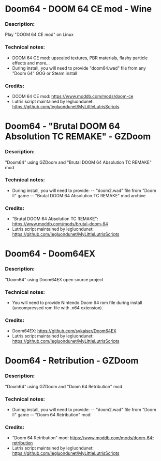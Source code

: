 # Doom64 - DOOM 64 CE mod - Wine
### Description:
Play "DOOM 64 CE mod" on Linux
### Technical notes:
- DOOM 64 CE mod: upscaled textures, PBR materials, flashy particle effects and more...
- During install, you will need to provide "doom64.wad" file from any "Doom 64" GOG or Steam install
### Credits:
- DOOM 64 CE mod: https://www.moddb.com/mods/doom-ce
- Lutris script maintained by legluondunet: https://github.com/legluondunet/MyLittleLutrisScripts


# Doom64 - "Brutal DOOM 64 Absolution TC REMAKE" - GZDoom
### Description:
"Doom64" using GZDoom and "Brutal DOOM 64 Absolution TC REMAKE" mod
### Technical notes:
- During install, you will need to provide:
-- "doom2.wad" file from "Doom II" game
-- "Brutal DOOM 64 Absolution TC REMAKE" mod archive
### Credits:
- "Brutal DOOM 64 Absolution TC REMAKE": https://www.moddb.com/mods/brutal-doom-64
- Lutris script maintained by legluondunet: https://github.com/legluondunet/MyLittleLutrisScripts


# Doom64 - Doom64EX
### Description:
"Doom64" using Doom64EX open source project
### Technical notes:
- You will need to provide Nintendo Doom 64 rom file during install (uncompressed rom file with .n64 extension).
### Credits:
- Doom64EX: https://github.com/svkaiser/Doom64EX
- Lutris script maintained by legluondunet: https://github.com/legluondunet/MyLittleLutrisScripts


# Doom64 - Retribution - GZDoom
### Description:
"Doom64" using  GZDoom and "Doom 64 Retribution" mod
### Technical notes:
- During install, you will need to provide:
-- "doom2.wad" file from "Doom II" game
-- "Doom 64 Retribution" mod
### Credits:
- "Doom 64 Retribution" mod: https://www.moddb.com/mods/doom-64-retribution
- Lutris script maintained by legluondunet: https://github.com/legluondunet/MyLittleLutrisScripts
